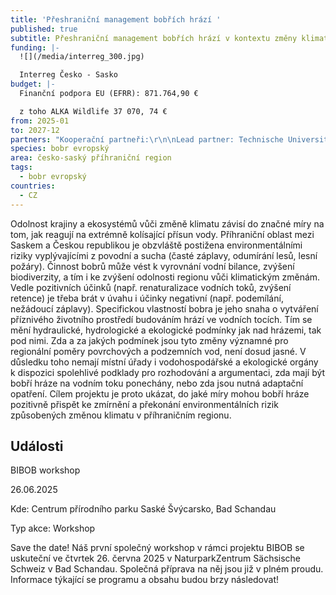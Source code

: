 ```yaml
---
title: 'Přeshraniční management bobřích hrází '
published: true
subtitle: Přeshraniční management bobřích hrází v kontextu změny klimatu
funding: |-
  ![](/media/interreg_300.jpg)

  Interreg Česko - Sasko
budget: |-
  Finanční podpora EU (EFRR): 871.764,90 €

  z toho ALKA Wildlife 37 070, 74 €
from: 2025-01
to: 2027-12
partners: "Kooperační partneři:\r\n\nLead partner: Technische Universität Dresden \r\n\n\r\n\nALKA Wildlife, o.p.s.\r\n\n\r\n\nLandschaftspflegeverband Sächsische Schweiz-Osterzgebirge e.V.\r\n\n\r\n\nČeská zemědělská univerzita v Praze\r\n\n\r\n\nČeské vysoké učení technické v Praze"
species: bobr evropský
area: česko-saský příhraniční region
tags:
  - bobr evropský
countries:
  - CZ
---
```

Odolnost krajiny a ekosystémů vůči změně klimatu závisí do značné míry na tom, jak reagují na extrémně kolísající přísun vody. Příhraniční oblast mezi Saskem a Českou republikou je obzvláště postižena environmentálními riziky vyplývajícími z povodní a sucha (časté záplavy, odumírání lesů, lesní požáry). Činnost bobrů může vést k vyrovnání vodní bilance, zvýšení biodiverzity, a tím i ke zvýšení odolnosti regionu vůči klimatickým změnám. Vedle pozitivních účinků (např. renaturalizace vodních toků, zvýšení retence) je třeba brát v úvahu i účinky negativní (např. podemílání, nežádoucí záplavy). Specifickou vlastností bobra je jeho snaha o vytváření příznivého životního prostředí budováním hrází ve vodních tocích. Tím se mění hydraulické, hydrologické a ekologické podmínky jak nad hrázemi, tak pod nimi. Zda a za jakých podmínek jsou tyto změny významné pro regionální poměry povrchových a podzemních vod, není dosud jasné. V důsledku toho nemají místní úřady i vodohospodářské a ekologické orgány k dispozici spolehlivé podklady pro rozhodování a argumentaci, zda mají být bobří hráze na vodním toku ponechány, nebo zda jsou nutná adaptační opatření. Cílem projektu je proto ukázat, do jaké míry mohou bobří hráze pozitivně přispět ke zmírnění a překonání environmentálních rizik způsobených změnou klimatu v příhraničním regionu.

## Události

BIBOB workshop

26.06.2025 

Kde: Centrum přírodního parku Saské Švýcarsko, Bad Schandau

Typ akce: Workshop



Save the date! Náš první společný workshop v rámci projektu BIBOB se uskuteční ve čtvrtek 26. června 2025 v NaturparkZentrum Sächsische Schweiz v Bad Schandau. Společná příprava na něj jsou již v plném proudu. Informace týkající se programu a obsahu budou brzy následovat!
